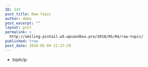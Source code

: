 ```yaml
---
ID: 147
post_title: Raw Topic
author: demo
post_excerpt: ""
layout: post
permalink: >
  http://smiling-pintail.w5.wpsandbox.pro/2018/05/04/raw-topic/
published: true
post_date: 2018-05-04 21:27:29
---
```

- topic/p